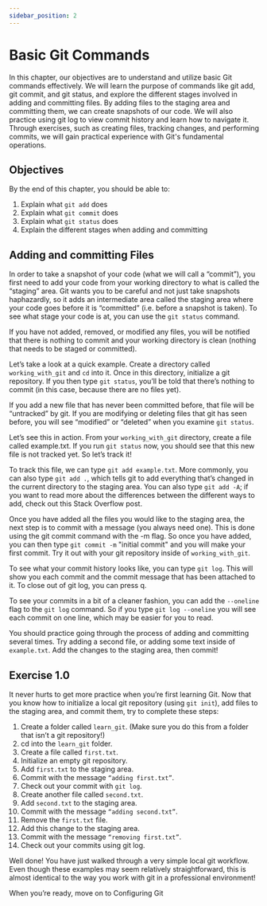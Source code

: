 ```yaml
---
sidebar_position: 2
---
```


# Basic Git Commands

In this chapter, our objectives are to understand and utilize basic Git commands effectively. We will learn the purpose of commands like git add, git commit, and git status, and explore the different stages involved in adding and committing files. By adding files to the staging area and committing them, we can create snapshots of our code. We will also practice using git log to view commit history and learn how to navigate it. Through exercises, such as creating files, tracking changes, and performing commits, we will gain practical experience with Git's fundamental operations.

## Objectives

By the end of this chapter, you should be able to:

1. Explain what `git add` does
2. Explain what `git commit` does
3. Explain what `git status` does
4. Explain the different stages when adding and committing

## Adding and committing Files

In order to take a snapshot of your code (what we will call a “commit”), you first need to add your code from your working directory to what is called the “staging” area. Git wants you to be careful and not just take snapshots haphazardly, so it adds an intermediate area called the staging area where your code goes before it is “committed” (i.e. before a snapshot is taken). To see what stage your code is at, you can use the `git status` command.

If you have not added, removed, or modified any files, you will be notified that there is nothing to commit and your working directory is clean (nothing that needs to be staged or committed).

Let’s take a look at a quick example. Create a directory called `working_with_git` and `cd` into it. Once in this directory, initialize a git repository. If you then type `git status`, you’ll be told that there’s nothing to commit (in this case, because there are no files yet).

If you add a new file that has never been committed before, that file will be “untracked” by git. If you are modifying or deleting files that git has seen before, you will see “modified” or “deleted” when you examine `git status`.

Let’s see this in action. From your `working_with_git` directory, create a file called example.txt. If you run `git status` now, you should see that this new file is not tracked yet. So let’s track it!

To track this file, we can type `git add example.txt`. More commonly, you can also type `git add .`, which tells git to add everything that’s changed in the current directory to the staging area. You can also type `git add -A`; if you want to read more about the differences between the different ways to add, check out this Stack Overflow post.

Once you have added all the files you would like to the staging area, the next step is to commit with a message (you always need one). This is done using the git commit command with the -m flag. So once you have added, you can then type `git commit -m` "initial commit" and you will make your first commit. Try it out with your git repository inside of `working_with_git`.

To see what your commit history looks like, you can type `git log`. This will show you each commit and the commit message that has been attached to it. To close out of git log, you can press q.

To see your commits in a bit of a cleaner fashion, you can add the `--oneline` flag to the `git log` command. So if you type `git log --oneline` you will see each commit on one line, which may be easier for you to read.

You should practice going through the process of adding and committing several times. Try adding a second file, or adding some text inside of `example.txt`. Add the changes to the staging area, then commit!

## Exercise 1.0

It never hurts to get more practice when you’re first learning Git. Now that you know how to initialize a local git repository (using `git init`), add files to the staging area, and commit them, try to complete these steps:

1. Create a folder called `learn_git`. (Make sure you do this from a folder that isn’t a git repository!)
2. cd into the `learn_git` folder.
3. Create a file called `first.txt`.
4. Initialize an empty git repository.
5. Add `first.txt` to the staging area.
6. Commit with the message `“adding first.txt”`.
7. Check out your commit with `git log`.
8. Create another file called `second.txt`.
9. Add `second.txt` to the staging area.
10. Commit with the message `“adding second.txt”`.
11. Remove the `first.txt` file.
12. Add this change to the staging area.
13. Commit with the message `“removing first.txt”`.
14. Check out your commits using git log.

Well done! You have just walked through a very simple local git workflow. Even though these examples may seem relatively straightforward, this is almost identical to the way you work with git in a professional environment!

When you’re ready, move on to Configuring Git
